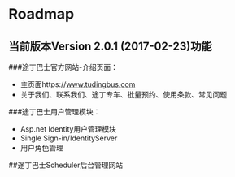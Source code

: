 # Roadmap
## 当前版本Version 2.0.1 (2017-02-23)功能
###途丁巴士官方网站-介绍页面：
* 主页面https://www.tudingbus.com
* 关于我们、联系我们、途丁专车、批量预约、使用条款、常见问题

###途丁巴士用户管理模块：
* Asp.net Identity用户管理模块
* Single Sign-in/IdentityServer
* 用户角色管理

##途丁巴士Scheduler后台管理网站
